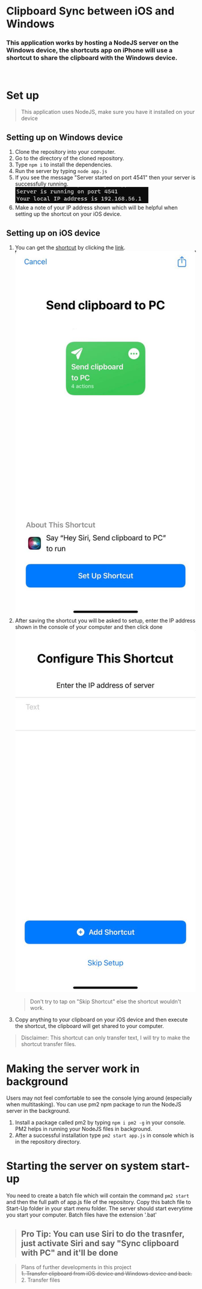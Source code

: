 # Clipboard Sync between iOS and Windows

### This application works by hosting a NodeJS server on the Windows device, the shortcuts app on iPhone will use a shortcut to share the clipboard with the Windows device.
<br>

# Set up

> This application uses NodeJS, make sure you have it installed on your device

## Setting up on Windows device
1. Clone the repository into your computer.
2. Go to the directory of the cloned repository.
3. Type `npm i` to install the dependencies.
4. Run the server by typing `node app.js`
5. If you see the message "Server started on port 4541" then your server is successfully running.<br>
   ![console log](media/console.png)
6. Make a note of your IP address shown which will be helpful when setting up the shortcut on your iOS device.

## Setting up on iOS device
1. You can get the [shortcut](https://www.icloud.com/shortcuts/dcfd66a0315243f3b9dd033f88137add) by clicking the [link](https://www.icloud.com/shortcuts/dcfd66a0315243f3b9dd033f88137add).<br>
   ![Shortcut](media/shortcut.jpg)
2. After saving the shortcut you will be asked to setup, enter the IP address shown in the console of your computer and then click done<br>
   ![Setup](media/shortcut_setup.jpg)
   > Don't try to tap on "Skip Shortcut" else the shortcut wouldn't work.
3. Copy anything to your clipboard on your iOS device and then execute the shortcut, the clipboard will get shared to your computer.

> Disclaimer: This shortcut can only transfer text, I will try to make the shortcut transfer files.

# Making the server work in background

Users may not feel comfortable to see the console lying around (especially when multitasking). You can use pm2 npm package to run the NodeJS server in the background.

1. Install a package called pm2 by typing `npm i pm2 -g` in your console. PM2 helps in running your NodeJS files in background.
2. After a successful installation type `pm2 start app.js` in console which is in the repository directory.

# Starting the server on system start-up

You need to create a batch file which will contain the command `pm2 start ` and then the full path of app.js file of the repository. Copy this batch file to Start-Up folder in your start menu folder. The server should start everytime you start your computer. Batch files have the extension '.bat'

> ## Pro Tip: You can use Siri to do the trasnfer, just activate Siri and say "Sync clipboard with PC" and it'll be done

> Plans of further developments in this project<br>
> ~~1. Transfer clipboard from iOS device and Windows device and back.~~<br>
> 2. Transfer files
